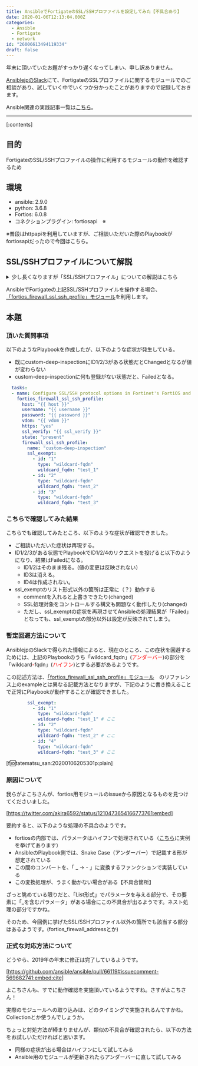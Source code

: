 ```yaml
---
title: AnsibleでFortigateのSSL/SSHプロファイルを設定してみた【不具合あり】
date: 2020-01-06T12:13:04.000Z
categories:
  - Ansible
  - Fortigate
  - network
id: "26006613494119334"
draft: false
---
```

年末に頂いていたお題がすっかり遅くなってしまい、申し訳ありません。

[AnsiblejpのSlack](http://bit.ly/ansiblejp-slack)にて、FortigateのSSLプロファイルに関するモジュールでのご相談があり、試していく中でいくつか分かったことがありますので記録しておきます。

Ansible関連の実践記事一覧は[こちら](https://tenko.hatenablog.jp/entry/2019/10/15/062311)。



-----

[:contents]

## 目的

FortigateのSSL/SSHプロファイルの操作に利用するモジュールの動作を確認するため


## 環境

- ansible: 2.9.0
- python: 3.6.8
- Fortios: 6.0.8
- コネクションプラグイン: fortiosapi　※

※普段はhttpapiを利用していますが、ご相談いただいた際のPlaybookがfortiosapiだったので今回はこちら。

## SSL/SSHプロファイルについて解説
<details><summary>少し長くなりますが「SSL/SSHプロファイル」についての解説はこちら</summary>

昨今、HTTPではなくHTTPSでWebサイトを公開しているケースが増えています。

HTTPS通信は途中経路が暗号化されているため、セキュリティ系の装置でその中身を見て処理をしようと思っても、暗号化されたコンテンツの中身まで読み取ることができません。

このような状況でも詳細なアクセスログを取得したり、コンテンツのスキャンを行うために、Fortigateだけではなくさまざまなセキュリティ機器で「<span style="color: #ff0000">SSL復号</span>」という処理が行われています。

> ここではSSL復号の詳細な解説はしません。参考として、[PaloAlto社のサイトのリンク](https://www.paloaltonetworks.jp/features/decryption)を張っておきます。

このSSL復号ですが、様々な状況で「復号の除外」を行う必要があります。除外が必要なケースについて、いくつか例をあげておきます。

- クライアント証明書が必要な場合
- カスタムCA証明書が入れられなかったり、アプリケーションがOSの証明書ストアを参照しなかったりする場合
- プロトコル的にはHTTPSを利用しているが、HTTPSではなく、トンネリング用途で使っている場合(SSL-VPNなど)

タイトルにある、「SSLプロファイル」というのは、上記のような復号処理の条件を定義する設定箇所のFortigate上での名前です。

Fortigateの場合、SSLプロファイルは以下の3種類しかないはずです。

| 名前 | 用途 | 備考 |
| -- | -- | -- | 
| certificate-inspection | Webサーバのアイデンティティ確認のため | 初期値・カスタム不可 |
| custom-deep-inspection | 除外で定義されたものを除いてデータを復号・再暗号化する | <span style="color: #ff0000">カスタム可能</span> |
| deep-inspection | 全てのサイトに対してデータを復号・再暗号化する | 初期値・カスタム不可 |

この3種類のうち、カスタム可能なのは「custom-deep-inspection」しかありません。そのため、SSL復号の除外を設定する場合には、必然的に「custom-deep-inspection」のSSLプロファイルを利用することになります。

[こちらのサイト](https://licensecounter.jp/engineer-voice/blog/articles/20190924__vol3_ssl.html)に、設定方法まで含めてまとまっていました。興味のある方はご参照ください。

</details>

AnsibleでFortigateの上記SSL/SSHプロファイルを操作する場合、[「fortios_firewall_ssl_ssh_profile」モジュール](https://docs.ansible.com/ansible/latest/modules/fortios_firewall_ssl_ssh_profile_module.html#fortios-firewall-ssl-ssh-profile-module)を利用します。

## 本題

### 頂いた質問事項

以下のようなPlaybookを作成したが、以下のような症状が発生している。

- 既にcustom-deep-inspectionにID1/2/3がある状態だとChangedとなるが値が変わらない
- custom-deep-inspectionに何も登録がない状態だと、Failedとなる。

```yaml
  tasks:
  - name: Configure SSL/SSH protocol options in Fortinet's FortiOS and FortiGate.
    fortios_firewall_ssl_ssh_profile:
      host: "{{ host }}"
      username: "{{ username }}"
      password: "{{ password }}"
      vdom: "{{ vdom }}"
      https: "yes"
      ssl_verify: "{{ ssl_verify }}"
      state: "present"
      firewall_ssl_ssh_profile:
        name: "custom-deep-inspection"
        ssl_exempt:
          - id: "1"
            type: "wildcard-fqdn"
            wildcard_fqdn: "test_1"
          - id: "2"
            type: "wildcard-fqdn"
            wildcard_fqdn: "test_2"
          - id: "3"
            type: "wildcard-fqdn"
            wildcard_fqdn: "test_3"
```

### こちらで確認してみた結果
こちらでも確認してみたところ、以下のような症状が確認できました。

- ご相談いただいた症状は再現する。
- ID1/2/3がある状態でPlaybookでID1/2/4のリクエストを投げると以下のようになり、結果はFailedになる。
  - ID1/2はそのまま残る。(値の変更は反映されない）
  - ID3は消える。
  - ID4は作成されない。
- ssl_exemptのリスト形式以外の箇所は正常に（？）動作する
  - commentを入れると上書きできたり(changed)
  - SSL処理対象をコントロールする構文も問題なく動作したり(changed)
  - ただし、ssl_exemptの症状を再現させてAnsibleの処理結果が「Failed」となっても、ssl_exemptの部分以外は設定が反映されてしまう。

### 暫定回避方法について

AnsiblejpのSlackで得られた情報によると、現在のところ、この症状を回避するためには、上記のPlaybookのうち「wildcard<span style="color: #ff0000">_</span>fqdn」(<span style="color: #ff0000">アンダーバー</span>)の部分を「wildcard<span style="color: #ff0000">-</span>fqdn」(<span style="color: #ff0000">ハイフン</span>)とする必要があるようです。

この記述方法は、[「fortios_firewall_ssl_ssh_profile」モジュール](https://docs.ansible.com/ansible/latest/modules/fortios_firewall_ssl_ssh_profile_module.html#fortios-firewall-ssl-ssh-profile-module)　のリファレンス上のexampleとは異なる記載方法となりますが、下記のように書き換えることで正常にPlaybookが動作することが確認できました。

```yaml
        ssl_exempt:
          - id: "1"
            type: "wildcard-fqdn"
            wildcard-fqdn: "test_1" # ここ
          - id: "2"
            type: "wildcard-fqdn"
            wildcard-fqdn: "test_2" # ここ
          - id: "4"
            type: "wildcard-fqdn"
            wildcard-fqdn: "test_3" # ここ

```

[f:id:tatematsu_san:20200106205301p:plain]

### 原因について

我らがよこちさんが、fortios用モジュールのissueから原因となるものを見つけてくださいました。

[https://twitter.com/akira6592/status/1210473654166773761:embed]

要約すると、以下のような処理の不具合のようです。

- fortiosの内部では、パラメータはハイフンで処理されている（[こちら](https://tenko.hatenablog.jp/entry/2019/11/24/153721)に実例を挙げてあります）
- AnsibleのPlaybook側では、Snake Case（アンダーバー）で記載する形が想定されている
- この間のコンバートを、「 _ → - 」に変換するファンクションで実装している
- この変換処理が、うまく動かない場合がある【不具合箇所】

ざっと眺めている限りだと、「List形式」でパラメータを与える部分で、その要素に「_を含むパラメータ」がある場合にこの不具合が出るようです。ネスト処理の部分ですかね。

そのため、今回例に挙げたSSL/SSHプロファイル以外の箇所でも該当する部分はあるようです。(fortios_firewall_addressとか)

### 正式な対応方法について

どうやら、2019年の年末に修正は完了しているようです。


[https://github.com/ansible/ansible/pull/66119#issuecomment-569682741:embed:cite]

よこちさんも、すでに動作確認を実施頂いているようですね。さすがよこちさん！


実際のモジュールへの取り込みは、どのタイミングで実施されるんですかね。Collectionとか使うんでしょうか。

ちょっと対処方法が締まりませんが、類似の不具合が確認されたら、以下の方法をお試しいただければと思います。

- 同様の症状が出る場合はハイフンにして試してみる
- Ansible用のモジュールが更新されたらアンダーバーに直して試してみる
